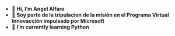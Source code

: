 - 👋 **Hi, I’m Angel Alfaro**
- 👀 **Soy parte de la tripulacion de la misión en el Programa Virtual Innovacción impulsado por Microsoft**
- 🌱 **I’m currently learning Python**


<!---
AngelAlfaro92/AngelAlfaro92 is a ✨ special ✨ repository because its `README.md` (this file) appears on your GitHub profile.
You can click the Preview link to take a look at your changes.
--->
